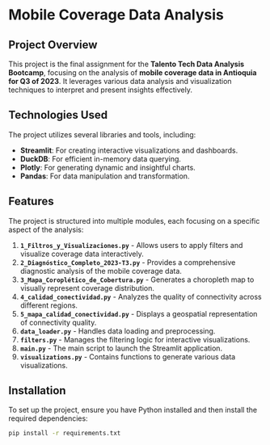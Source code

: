 # Mobile Coverage Data Analysis

## Project Overview
This project is the final assignment for the **Talento Tech Data Analysis Bootcamp**, focusing on the analysis of **mobile coverage data in Antioquia for Q3 of 2023**. It leverages various data analysis and visualization techniques to interpret and present insights effectively.

## Technologies Used
The project utilizes several libraries and tools, including:
- **Streamlit**: For creating interactive visualizations and dashboards.
- **DuckDB**: For efficient in-memory data querying.
- **Plotly**: For generating dynamic and insightful charts.
- **Pandas**: For data manipulation and transformation.

## Features
The project is structured into multiple modules, each focusing on a specific aspect of the analysis:

1. **`1_Filtros_y_Visualizaciones.py`** - Allows users to apply filters and visualize coverage data interactively.
2. **`2_Diagnóstico_Completo_2023-T3.py`** - Provides a comprehensive diagnostic analysis of the mobile coverage data.
3. **`3_Mapa_Coroplético_de_Cobertura.py`** - Generates a choropleth map to visually represent coverage distribution.
4. **`4_calidad_conectividad.py`** - Analyzes the quality of connectivity across different regions.
5. **`5_mapa_calidad_conectividad.py`** - Displays a geospatial representation of connectivity quality.
6. **`data_loader.py`** - Handles data loading and preprocessing.
7. **`filters.py`** - Manages the filtering logic for interactive visualizations.
8. **`main.py`** - The main script to launch the Streamlit application.
9. **`visualizations.py`** - Contains functions to generate various data visualizations.

## Installation
To set up the project, ensure you have Python installed and then install the required dependencies:
```bash
pip install -r requirements.txt
